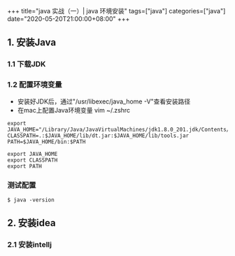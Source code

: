+++
title="java 实战（一）| java 环境安装"
tags=["java"]
categories=["java"]
date="2020-05-20T21:00:00+08:00"
+++

## 1. 安装Java 
### 1.1 下载JDK

### 1.2 配置环境变量
- 安装好JDK后，通过"/usr/libexec/java_home -V"查看安装路径
- 在mac上配置Java环境变量
vim ~/.zshrc
```
export JAVA_HOME="/Library/Java/JavaVirtualMachines/jdk1.8.0_201.jdk/Contents/Home"
CLASSPATH=.:$JAVA_HOME/lib/dt.jar:$JAVA_HOME/lib/tools.jar
PATH=$JAVA_HOME/bin:$PATH

export JAVA_HOME
export CLASSPATH
export PATH
```
### 测试配置
```
$ java -version
```
## 2. 安装idea
### 2.1 安装intellj